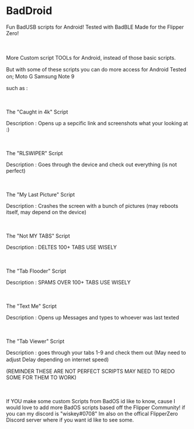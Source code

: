 # BadDroid
Fun BadUSB scripts for Android! Tested with BadBLE Made for the Flipper Zero!

ㅤ

More Custom script TOOLs for Android, instead of those basic scripts.
ㅤ

But with some of these scripts you can do more access for Android 
Tested on; 
Moto G
Samsung
Note 9
ㅤ

such as :

ㅤ

The "Caught in 4k" Script

Description : Opens up a sepcific link and screenshots what your looking at :)

ㅤ

The "RLSWIPER" Script

Description : Goes through the device and check out everything (is not perfect)

ㅤ

The "My Last Picture" Script

Description : Crashes the screen with a bunch of pictures (may reboots itself, may depend on the device)

ㅤ

The "Not MY TABS" Script

Description : DELTES 100+ TABS USE WISELY 

ㅤ

The "Tab Flooder" Script

Description : SPAMS OVER 100+ TABS USE WISELY 

ㅤ

The "Text Me" Script

Description : Opens up Messages and types to whoever was last texted

ㅤㅤ

The "Tab Viewer" Script

Description : goes through your tabs 1-9 and check them out (May need to adjust Delay depending on internet speed)
ㅤ
ㅤ

(REMINDER THESE ARE NOT PERFECT SCRIPTS MAY NEED TO REDO SOME FOR THEM TO WORK)




ㅤ

If YOU make some custom Scripts from BadOS id like to know, cause I would love to add more BadOS scripts based off the Flipper Community! 
if you can my discord is "wiskey#0708"
Im also on the offical FlipperZero Discord server where if you want id like to see some.

